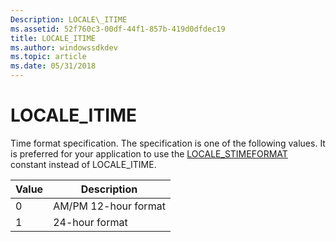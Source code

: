 ```yaml
---
Description: LOCALE\_ITIME
ms.assetid: 52f760c3-00df-44f1-857b-419d0dfdec19
title: LOCALE_ITIME
ms.author: windowssdkdev
ms.topic: article
ms.date: 05/31/2018
---
```


# LOCALE\_ITIME

Time format specification. The specification is one of the following values. It is preferred for your application to use the [LOCALE\_STIMEFORMAT](locale-stime-constants.md) constant instead of LOCALE\_ITIME.



| Value | Description          |
|-------|----------------------|
| 0     | AM/PM 12-hour format |
| 1     | 24-hour format       |



 

 

 



